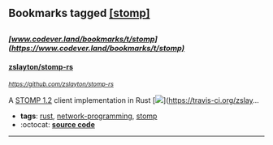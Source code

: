 ## Bookmarks tagged [[stomp]](https://www.codever.land/search?q=[stomp])

_<sup><sup>[www.codever.land/bookmarks/t/stomp](https://www.codever.land/bookmarks/t/stomp)</sup></sup>_
---
#### [zslayton/stomp-rs](https://github.com/zslayton/stomp-rs)
_<sup>https://github.com/zslayton/stomp-rs</sup>_

A [STOMP 1.2](http://stomp.github.io/stomp-specification-1.2.html) client implementation in Rust [<img src="https://api.travis-ci.org/zslayton/stomp-rs.svg?branch=master">](https://travis-ci.org/zslay...
* **tags**: [rust](../tagged/rust.md), [network-programming](../tagged/network-programming.md), [stomp](../tagged/stomp.md)
* :octocat: **[source code](https://github.com/zslayton/stomp-rs)**
---
